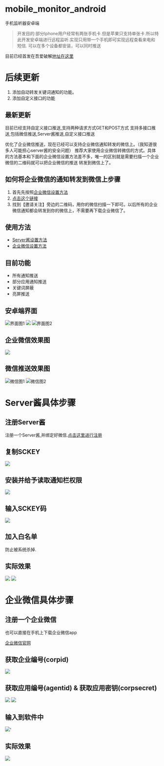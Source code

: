 # mobile_monitor_android
手机监听器安卓端
> 开发目的:部分Iphone用户经常有两张手机卡.但是苹果只支持单张卡.所以特此开发安卓端进行远程监听.实现只用带一个手机即可实现远程查看来电和短信.
> 可以在多个设备都安装，可以同时推送

目前已经首发在吾爱破解[地址在这里](https://www.52pojie.cn/thread-830341-1-1.html)

# 后续更新
1. 添加自动转发关键词通知的功能。
2. 添加自定义接口的功能

## 最新更新

目前已经支持自定义接口推送,支持两种请求方式GET和POST方式
支持多接口推送,包括微信推送,Server酱推送,自定义接口推送

优化了企业微信推送，现在已经可以支持企业微信通知转发的微信上。（我知道很多人可能担心server酱的安全问题）
推荐大家使用企业微信转微信的方式。具体的方法基本和下面的企业微信设置方法差不多，唯一的区别就是需要扫描一个企业微信的二维码就可以把企业微信的推送
转发到微信上了。

## 如何将企业微信的通知转发到微信上步骤
1. 首先先按照[企业微信设置方法](https://github.com/egdw/mobile_monitor_android_simple/wiki/%E4%BC%81%E4%B8%9A%E5%BE%AE%E4%BF%A1%E8%AE%BE%E7%BD%AE%E6%96%B9%E6%B3%95)
2. [点击这个链接](https://work.weixin.qq.com/wework_admin/frame#profile/wxPlugin)
3. 找到【邀请关注】旁边的二维码，用你的微信扫描一下即可。以后所有的企业微信通知都会转发到你的微信上，不需要再下载企业微信了。

## 使用方法

* [Server酱设置方法](https://github.com/egdw/mobile_monitor_android_simple/wiki/Server%E9%85%B1%E6%8E%A8%E9%80%81%E8%AE%BE%E7%BD%AE%E6%96%B9%E6%B3%95)
* [企业微信设置方法](https://github.com/egdw/mobile_monitor_android_simple/wiki/%E4%BC%81%E4%B8%9A%E5%BE%AE%E4%BF%A1%E8%AE%BE%E7%BD%AE%E6%96%B9%E6%B3%95)

## 目前功能

* 所有通知推送
* 部分应用通知推送
* 关键词屏蔽
* 亮屏推送


## 安卓端界面

![界面图1](https://upload-images.jianshu.io/upload_images/9127053-00a40f2bf42567ec.png?imageMogr2/auto-orient/strip%7CimageView2/2/w/1240)
![](https://upload-images.jianshu.io/upload_images/9127053-4d98fd3b0385f0ac.png?imageMogr2/auto-orient/strip%7CimageView2/2/w/1240)
![界面图2](https://upload-images.jianshu.io/upload_images/9127053-d7228d03c48e3828.png?imageMogr2/auto-orient/strip%7CimageView2/2/w/1240)

## 企业微信效果图

![](https://upload-images.jianshu.io/upload_images/9127053-12795ddf1657a2ac.png?imageMogr2/auto-orient/strip%7CimageView2/2/w/1240)



## 微信推送效果图

![微信图1](https://github.com/egdw/temp_pic_upload/blob/master/353DF1E0E25623A8BF6D2416C3A9C8DD.jpg?raw=true)
![微信图2](https://github.com/egdw/temp_pic_upload/blob/master/51F0D251CD73DE1BFB04B7F3A9AAA61D.jpg?raw=true)


# Server酱具体步骤

## 注册Server酱

注册一个Server酱,并绑定好微信.[点击这里进行注册](http://sc.ftqq.com/3.version)

## 复制SCKEY

![](https://upload-images.jianshu.io/upload_images/9127053-0bbf0f40d67fa3c1.png?imageMogr2/auto-orient/strip%7CimageView2/2/w/1240)

## 安装并给予读取通知栏权限

![](https://upload-images.jianshu.io/upload_images/9127053-a769182f93214694.png?imageMogr2/auto-orient/strip%7CimageView2/2/w/1240)

## 输入SCKEY码

![](https://upload-images.jianshu.io/upload_images/9127053-8574913042e289ca.png?imageMogr2/auto-orient/strip%7CimageView2/2/w/1240)

## 加入白名单

防止被系统杀掉.

## 实际效果

![](https://upload-images.jianshu.io/upload_images/9127053-e314aad7129a502a.png?imageMogr2/auto-orient/strip%7CimageView2/2/w/1240)
![](https://upload-images.jianshu.io/upload_images/9127053-fa5def5886b68d34.png?imageMogr2/auto-orient/strip%7CimageView2/2/w/1240)


# 企业微信具体步骤

## 注册一个企业微信

也可以直接在手机上下载企业微信app

[企业微信官网](https://work.weixin.qq.com/wework_admin/loginpage_wx?etype=expired#index)

## 获取企业编号(corpid)

![](https://upload-images.jianshu.io/upload_images/9127053-ccf4d591f2372a86.png?imageMogr2/auto-orient/strip%7CimageView2/2/w/1240)

## 获取应用编号(agentid) & 获取应用密钥(corpsecret)

![](https://upload-images.jianshu.io/upload_images/9127053-b158c310a83f08d8.png?imageMogr2/auto-orient/strip%7CimageView2/2/w/1240)
![](https://upload-images.jianshu.io/upload_images/9127053-f8dd0c033041a882.png?imageMogr2/auto-orient/strip%7CimageView2/2/w/1240)

## 输入到软件中

![](https://upload-images.jianshu.io/upload_images/9127053-1168c2511fb397f4.png?imageMogr2/auto-orient/strip%7CimageView2/2/w/1240)'

## 实际效果

![](https://upload-images.jianshu.io/upload_images/9127053-12795ddf1657a2ac.png?imageMogr2/auto-orient/strip%7CimageView2/2/w/1240)
